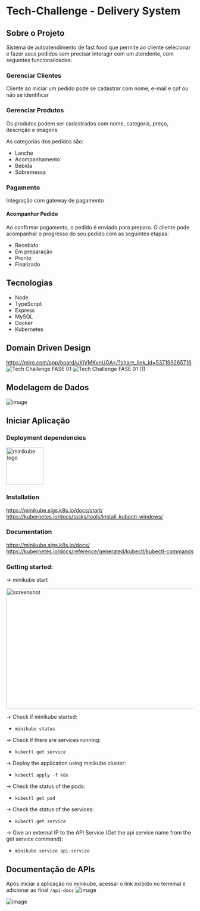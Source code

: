# Tech-Challenge - Delivery System

## Sobre o Projeto

Sistema de autoatendimento de fast food que permite ao cliente selecionar e fazer seus pedidos sem precisar interagir com um atendente, com seguintes funcionalidades:

### Gerenciar Clientes

Cliente ao iniciar um pedido pode se cadastrar com nome, e-mail e cpf ou não se identificar

### Gerenciar Produtos

Os produtos podem ser cadastrados com nome, categoria, preço, descrição e imagens

As categorias dos pedidos são:

- Lanche
- Acompanhamento
- Bebida
- Sobremessa

### Pagamento

Integração com gateway de pagamento

#### Acompanhar Pedido

Ao confirmar pagamento, o pedido é enviado para preparo. O cliente pode acompanhar o progresso do seu pedido com as seguintes etapas:

- Recebido
- Em preparação
- Pronto
- Finalizado

## Tecnologias

- Node
- TypeScript
- Express
- MySQL
- Docker
- Kubernetes

## Domain Driven Design

https://miro.com/app/board/uXjVMKvnUGA=/?share_link_id=537199265716
![Tech Challenge FASE 01](https://p.ipic.vip/30tsa0.jpg)
![Tech Challenge FASE 01 (1)](https://github.com/fellipySaldanha/tech-challenge/assets/43252661/7e67ffe0-559b-4df0-9a19-fd97cfd867e7)

## Modelagem de Dados

![image](https://github.com/fellipySaldanha/Phase2-TC/assets/43252661/71b46bbd-4e17-45d8-9831-e107799d4faf)

## Iniciar Aplicação

### Deployment dependencies

<img src="https://github.com/kubernetes/minikube/raw/master/images/logo/logo.png" width="100" alt="minikube logo">

### Installation

https://minikube.sigs.k8s.io/docs/start/
https://kubernetes.io/docs/tasks/tools/install-kubectl-windows/

### Documentation

https://minikube.sigs.k8s.io/docs/
https://kubernetes.io/docs/reference/generated/kubectl/kubectl-commands

### Getting started:

-> minikube start

<img src="https://raw.githubusercontent.com/kubernetes/minikube/master/site/static/images/screenshot.png" width="575" height="322" alt="screenshot">

-> Check if minikube started:

- `minikube status`

-> Check if there are services running:

- `kubectl get service`

-> Deploy the application using minikube cluster:

- `kubectl apply -f k8s`

-> Check the status of the pods:

- `kubectl get pod`

-> Check the status of the services:

- `kubectl get service`

-> Give an external IP to the API Service (Get the api service name from the get service command):

- `minikube service api-service`

## Documentação de APIs

Após iniciar a aplicação no minikube, acessar o link exibido no terminal e adicionar ao final `/api-docs`
![image](https://github.com/fellipySaldanha/Phase2-TC/assets/43252661/5dc8cbe3-b9ce-4afe-8cf0-c1202ff47b9b)

![image](https://github.com/fellipySaldanha/Phase2-TC/assets/43252661/cc96d1ff-27fb-4aaa-81e2-53872a3cc51b)
